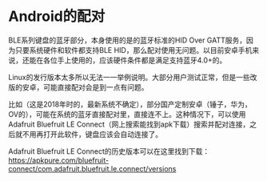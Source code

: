 # Android的配对

BLE系列键盘的蓝牙部分，本身使用的是的蓝牙标准的HID Over GATT服务，因为只要系统硬件和软件都支持BLE HID，那么配对使用无问题。以目前安卓手机来说，还能在各位手上使用的，应该硬件条件都是满足支持蓝牙4.0+的。

Linux的发行版本太多所以无法一一举例说明。大部分用户测试正常，但是一些改版的安卓，可能直接配对会是到一点有问题。

比如（这是2018年时的，最新系统不确定），部分国产定制安卓（锤子，华为，OV的），可能在系统的蓝牙直接配对里，直接连不上。这种情况下，可以使用Adafruit Bluefruit LE Connect（网上搜索能找到apk下载）搜索并配对连接，之后就不用再打开此软件，键盘应该会自动连接了。

Adafruit Bluefruit LE Connect的历史版本可以在这里找到下载：https://apkpure.com/bluefruit-connect/com.adafruit.bluefruit.le.connect/versions